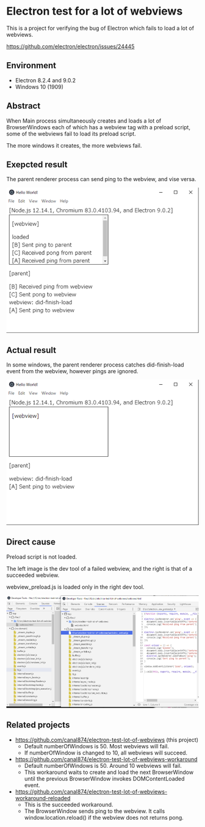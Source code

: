 # Electron test for a lot of webviews

This is a project for verifying the bug of Electron which fails to load a lot of webviews.

https://github.com/electron/electron/issues/24445

## Environment
- Electron 8.2.4 and 9.0.2
- Windows 10 (1909)

## Abstract

When Main process simultaneously creates and loads a lot of BrowserWindows each of which has a webview tag with a preload script, 
some of the webviews fail to load its preload script.

The more windows it creates, the more webviews fail.

## Exepcted result

The parent renderer process can send ping to the webview, and vise versa.

![success](https://raw.githubusercontent.com/canal874/electron-test-lot-of-webviews/master/success.png)

## Actual result

In some windows, the parent renderer process catches did-finish-load event from the webview, however pings are ignored.

![failure](https://raw.githubusercontent.com/canal874/electron-test-lot-of-webviews/master/failure.png)

## Direct cause

Preload script is not loaded.

The left image is the dev tool of a failed webview, and the right is that of a succeeded webview.

webview_preload.js is loaded only in the right dev tool.

![Compare](https://raw.githubusercontent.com/canal874/electron-test-lot-of-webviews/master/compare.png)


## Related projects
- https://github.com/canal874/electron-test-lot-of-webviews (this project)
  - Default numberOfWindows is 50. Most webviews will fail.
  - If numberOfWindow is changed to 10, all webviews will succeed.
- https://github.com/canal874/electron-test-lot-of-webviews-workaround
  - Default numberOfWindows is 50. Around 10 webviews will fail.
  - This workaround waits to create and load the next BrowserWindow until the previous BrowserWindow invokes DOMContentLoaded event.
- https://github.com/canal874/electron-test-lot-of-webviews-workaround-reloaded
  - This is the succeeded workaround.
  - The BrowserWindow sends ping to the webview. It calls window.location.reload() if the webview does not returns pong. 
 
